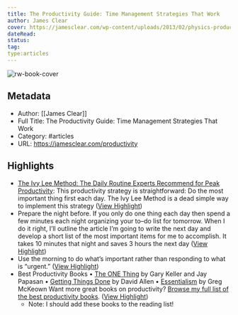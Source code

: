 ```yaml
---
title: The Productivity Guide: Time Management Strategies That Work
author: James Clear
cover: https://jamesclear.com/wp-content/uploads/2013/02/physics-productivity-first-law.jpg
dateRead: 
status: 
tag: 
type:articles
---
```

![rw-book-cover](https://jamesclear.com/wp-content/uploads/2013/02/physics-productivity-first-law.jpg)

## Metadata
- Author: [[James Clear]]
- Full Title: The Productivity Guide: Time Management Strategies That Work
- Category: #articles
- URL: https://jamesclear.com/productivity

## Highlights
- [The Ivy Lee Method: The Daily Routine Experts Recommend for Peak Productivity](https://jamesclear.com/ivy-lee): This productivity strategy is straightforward: Do the most important thing first each day. The Ivy Lee Method is a dead simple way to implement this strategy ([View Highlight](https://read.readwise.io/read/01gnt18nffr4563eset079mqej))
- Prepare the night before.
  If you only do one thing each day then spend a few minutes each night organizing your to–do list for tomorrow. When I do it right, I’ll outline the article I’m going to write the next day and develop a short list of the most important items for me to accomplish. It takes 10 minutes that night and saves 3 hours the next day ([View Highlight](https://read.readwise.io/read/01gnt1atmqftjk42yrq0wamzky))
- Use the morning to do what’s important rather than responding to what is “urgent.” ([View Highlight](https://read.readwise.io/read/01gnt1baf7y7w2hhdd7mnns7sx))
- Best Productivity Books
  • [The ONE Thing](https://jamesclear.com/book/the-one-thing) by Gary Keller and Jay Papasan
  • [Getting Things Done](https://jamesclear.com/book/getting-things-done) by David Allen
  • [Essentialism](https://jamesclear.com/book/essentialism) by Greg McKeown
  Want more great books on productivity? [Browse my full list of the best productivity books](https://jamesclear.com/best-books/business#productivity). ([View Highlight](https://read.readwise.io/read/01gnvmqme370ypnbfbr1j6gfnk))
    - Note: I should add these books to the reading list!
